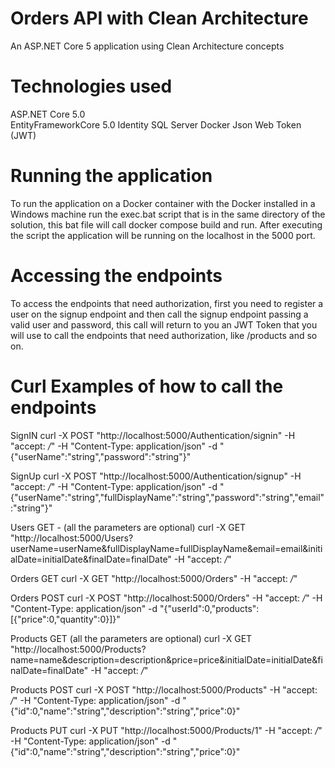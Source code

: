 # Orders API with Clean Architecture
An ASP.NET Core 5 application using Clean Architecture concepts

# Technologies used  
ASP.NET Core 5.0  
EntityFrameworkCore 5.0
Identity
SQL Server
Docker
Json Web Token (JWT)

# Running the application
To run the application on a Docker container with the Docker installed in a Windows machine run the exec.bat script that is in the same directory of the solution, this bat file will call docker compose build and run.
After executing the script the application will be running on the localhost in the 5000 port.

# Accessing the endpoints
To access the endpoints that need authorization, first you need to register a user on the signup endpoint and then call the signup endpoint passing a valid user and password, this call will return to you an JWT Token that you will use to call the endpoints that need authorization, like /products and so on.

# Curl Examples of how to call the endpoints
SignIN
curl -X POST "http://localhost:5000/Authentication/signin" -H  "accept: */*" -H  "Content-Type: application/json" -d "{\"userName\":\"string\",\"password\":\"string\"}"

SignUp
curl -X POST "http://localhost:5000/Authentication/signup" -H  "accept: */*" -H  "Content-Type: application/json" -d "{\"userName\":\"string\",\"fullDisplayName\":\"string\",\"password\":\"string\",\"email\":\"string\"}"

Users GET - (all the parameters are optional)
curl -X GET "http://localhost:5000/Users?userName=userName&fullDisplayName=fullDisplayName&email=email&initialDate=initialDate&finalDate=finalDate" -H  "accept: */*"

Orders GET
curl -X GET "http://localhost:5000/Orders" -H  "accept: */*"

Orders POST
curl -X POST "http://localhost:5000/Orders" -H  "accept: */*" -H  "Content-Type: application/json" -d "{\"userId\":0,\"products\":[{\"price\":0,\"quantity\":0}]}"

Products GET (all the parameters are optional)
curl -X GET "http://localhost:5000/Products?name=name&description=description&price=price&initialDate=initialDate&finalDate=finalDate" -H  "accept: */*"

Products POST
curl -X POST "http://localhost:5000/Products" -H  "accept: */*" -H  "Content-Type: application/json" -d "{\"id\":0,\"name\":\"string\",\"description\":\"string\",\"price\":0}"

Products PUT
curl -X PUT "http://localhost:5000/Products/1" -H  "accept: */*" -H  "Content-Type: application/json" -d "{\"id\":0,\"name\":\"string\",\"description\":\"string\",\"price\":0}"

